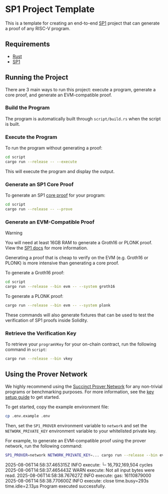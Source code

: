 # SP1 Project Template

This is a template for creating an end-to-end [SP1](https://github.com/succinctlabs/sp1) project
that can generate a proof of any RISC-V program.

## Requirements

- [Rust](https://rustup.rs/)
- [SP1](https://docs.succinct.xyz/docs/sp1/getting-started/install)

## Running the Project

There are 3 main ways to run this project: execute a program, generate a core proof, and
generate an EVM-compatible proof.

### Build the Program

The program is automatically built through `script/build.rs` when the script is built.

### Execute the Program

To run the program without generating a proof:

```sh
cd script
cargo run --release -- --execute
```

This will execute the program and display the output.

### Generate an SP1 Core Proof

To generate an SP1 [core proof](https://docs.succinct.xyz/docs/sp1/generating-proofs/proof-types#core-default) for your program:

```sh
cd script
cargo run --release -- --prove
```

### Generate an EVM-Compatible Proof

> [!WARNING]
> You will need at least 16GB RAM to generate a Groth16 or PLONK proof. View the [SP1 docs](https://docs.succinct.xyz/docs/sp1/getting-started/hardware-requirements#local-proving) for more information.

Generating a proof that is cheap to verify on the EVM (e.g. Groth16 or PLONK) is more intensive than generating a core proof.

To generate a Groth16 proof:

```sh
cd script
cargo run --release --bin evm -- --system groth16
```

To generate a PLONK proof:

```sh
cargo run --release --bin evm -- --system plonk
```

These commands will also generate fixtures that can be used to test the verification of SP1 proofs
inside Solidity.

### Retrieve the Verification Key

To retrieve your `programVKey` for your on-chain contract, run the following command in `script`:

```sh
cargo run --release --bin vkey
```

## Using the Prover Network

We highly recommend using the [Succinct Prover Network](https://docs.succinct.xyz/docs/network/introduction) for any non-trivial programs or benchmarking purposes. For more information, see the [key setup guide](https://docs.succinct.xyz/docs/network/developers/key-setup) to get started.

To get started, copy the example environment file:

```sh
cp .env.example .env
```

Then, set the `SP1_PROVER` environment variable to `network` and set the `NETWORK_PRIVATE_KEY`
environment variable to your whitelisted private key.

For example, to generate an EVM-compatible proof using the prover network, run the following
command:

```sh
SP1_PROVER=network NETWORK_PRIVATE_KEY=... cargo run --release --bin evm
```






2025-08-06T14:58:37.465315Z  INFO execute: └╴16,792,169,504 cycles
2025-08-06T14:58:37.465443Z  WARN execute: Not all input bytes were read.
2025-08-06T14:58:38.767627Z  INFO execute: gas: 16110879000
2025-08-06T14:58:38.770600Z  INFO execute: close time.busy=293s time.idle=2.13µs
Program executed successfully.
